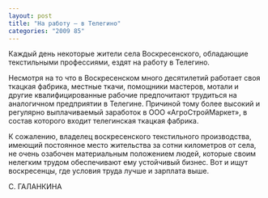 ```yaml
---
layout: post
title: "На работу – в Телегино"
categories: "2009 85"
---
```


Каждый день некоторые жители села Воскресенского, обладающие текстильными профессиями, ездят на работу в Телегино.

Несмотря на то что в Воскресенском много десятилетий работает своя ткацкая фабрика, местные ткачи, помощники мастеров, мотали и другие квалифицированные рабочие предпочитают трудиться на аналогичном предприятии в Телегине. Причиной тому более высокий и регулярно выплачиваемый заработок в ООО «АгроСтройМаркет», в состав которого входит телегинская ткацкая фабрика.

К сожалению, владелец воскресенского текстильного производства, имеющий постоянное место жительства за сотни километров от села, не очень озабочен материальным положением людей, которые своим нелегким трудом обеспечивают ему устойчивый бизнес. Вот и ищут воскресенцы, где условия труда лучше и зарплата выше.

С. ГАЛАНКИНА


